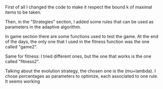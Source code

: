 First of all I changed the code to make it respect the bound k of maximal items to be taken.

Then, in the "Strategies" section, I added some rules that can be used as parameters in the adaptive algorithm.

In game section there are some functions used to test the game. At the end of the days, the only one that I used in the fitness function was the one called "game2". 

Same for fitness: I tried different ones, but the one that works is the one called "fitness2".

Talking about the evolution strategy, the chosen one is the (mu+lambda). I chose percentages as parameters to optimize, each associated to one rule. It seems working 
